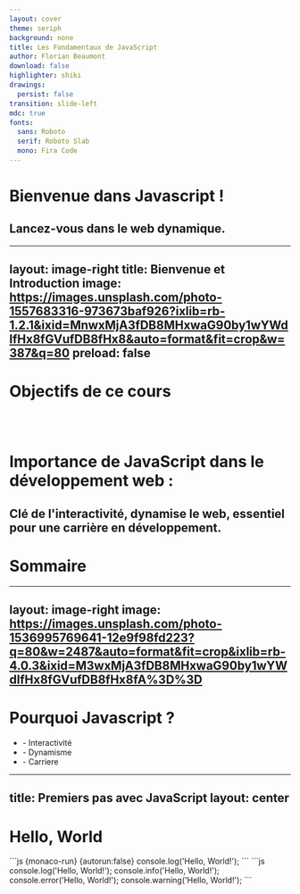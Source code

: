 ```yaml
---
layout: cover
theme: seriph
background: none
title: Les Fondamentaux de JavaScript
author: Florian Beaumont
download: false
highlighter: shiki
drawings:
  persist: false
transition: slide-left
mdc: true
fonts:
  sans: Roboto
  serif: Roboto Slab
  mono: Fira Code
---
```


# Bienvenue dans Javascript !

## Lancez-vous dans le web dynamique.

---
layout: image-right
title: Bienvenue et Introduction
image: https://images.unsplash.com/photo-1557683316-973673baf926?ixlib=rb-1.2.1&ixid=MnwxMjA3fDB8MHxwaG90by1wYWdlfHx8fGVufDB8fHx8&auto=format&fit=crop&w=387&q=80
preload: false
---

# Objectifs de ce cours
<div class="h-20">
    <ListWithDelai :list="['Interactivité', 'Dynamisme', 'Carriere']"/>
</div>

<br />
<br />

# Importance de JavaScript dans le développement web :

Clé de l'interactivité, dynamise le web, essentiel pour une carrière en développement.
---

# Sommaire
<Toc minDepth="1" maxDepth="2"></Toc>

---
layout: image-right
image: https://images.unsplash.com/photo-1536995769641-12e9f98fd223?q=80&w=2487&auto=format&fit=crop&ixlib=rb-4.0.3&ixid=M3wxMjA3fDB8MHxwaG90by1wYWdlfHx8fGVufDB8fHx8fA%3D%3D
---

# Pourquoi Javascript ?
<ul>
    <li v-after>- <span v-mark.underline.orange>Interactivité</span></li>
    <li v-after>- <span v-mark.circle.teal>Dynamisme</span></li>
    <li v-after>- <span v-mark="{ color: '#701', type: 'underline' }">Carriere</span></li>
</ul>

<!-- <v-clicks depth="3"> -->
<!---->
<!-- - Item 1 -->
<!--   - Item 1.1 -->
<!--     - Item 1.1.1 -->
<!--         - Item 1.1.2 -->
<!--   - Item 1.2 -->
<!-- - Item 2 -->
<!--   - Item 2.1 -->
<!--   - Item 2.2 -->
<!---->
<!-- </v-clicks> -->

---
title: Premiers pas avec JavaScript
layout: center
---

<h1 class="text-center">Hello, World</h1> 
```js {monaco-run} {autorun:false}
console.log('Hello, World!');
```
<v-click at="+1">
```js
console.log('Hello, World!');
console.info('Hello, World!');
console.error('Hello, World!');
console.warning('Hello, World!');
```
</v-click>
<!-- throw new Error() pour signaler des erreurs qui doivent interrompre l'exécution d'un bloc de code.

catch(error) pour gérer de manière élégante les erreurs qui peuvent être récupérées.

console.error() pour logger des erreurs ou des informations importantes pour le débogage sans interrompre l'exécution du programme.-->

---
title: Variables, Types de Données, et Opérations
layout: center
class: text-center
---

# Variables et Constantes
<span v-mark.strike-through.red>`var`</span>, <span v-mark.circle.teal>`let` et `const`</span>
```js
let x = 42;
console.log(x);
```

<p v-click="'+1'">Pourquoi ?</p>
<img v-click="'+1'" src="/assets/images/ManonSofaWellness.jpg" class="m-auto h-60 rounded shadow" />

---
title: var exemple #1 
transition: fade-out
---

# Un peu d'explication #1:

<div  v-mark="{at: 1, color: 'teal', type: 'highlight'}">var: peut être re-déclarée et mise à jour</div>
<div v-click="2" v-mark="{at: 2, color: 'teal', type: 'highlight'}">let et const : peut être mise à jour mais <span v-mark="{at: 2, color: '#BE4165', type: 'strike-through'}">pas re-déclarée</span></div>

```js {monaco-run}
// var: peut être re-déclarée et mise à jour
var greeting = "Hello";
var greeting = "Bonjour"; // Re-déclaration valide
console.log(greeting); // "Bonjour"

// let et const: peuvent être mise à jour mais pas re-déclarées
let greeting2 = "Hello";
//let greeting2 = "Hola";
greeting2 = "Bonjour"; 
```
---
title: var exemple #2
transition: fade-out
---

# Un peu d'explication #2:

<div v-click="0" v-mark="{at: 1, color: 'teal', type: 'highlight'}">Le scope de la variable est le bloc d'instructions</div>
<div class="flex w-220 gap-2">
    <div class="w-1/2">
```js {monaco-run}
// var: portée de fonction
function testVar() {
  var x = 1;
  if (true) {
    var x = 2; // Même variable !
    console.log(x); // 2
  }
  console.log(x); // 2
}
testVar();
```
    </div>
    <div class="w-1/2">
```js {monaco-run}
// let: portée de bloc
function testLet() {
  let y = 1;
  if (true) {
    let y = 2; // Variable différente
    console.log(y); // 2
  }
  console.log(y); // 1
}
testLet();
```
    </div>
</div>


---
title: var exemple #3
transition: fade-out
---

# Un peu d'explication #3:

<div v-click="0" v-mark="{at: 1, color: 'teal', type: 'highlight'}">Le Hoisting</div>
```js {monaco-run}
console.log(a); // var a; 
var a = 3;

let b = 3;

const c = 3;
```


---
title: var exemple #4
transition: fade-out
---

# Un peu d'explication #4:

<div v-click="0" v-mark="{at: 1, color: 'teal', type: 'highlight'}">Le scope encore</div>
```js {monaco-run} {autorun:false}
// var dans une boucle for
for (var i = 0; i < 3; i++) {
  console.log(i); // 0, 1, 2
}

console.log(i); // 3, `i` est accessible en dehors de la boucle
console.log('-------------------------');
// let dans une boucle for
for (let j = 0; j < 3; j++) {
  console.log(j); // 0, 1, 2
}

/* console.log(j); Erreur: j is not defined, `j` n'est pas accessible en dehors de la boucle */
```
